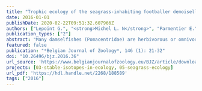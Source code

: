 ```yaml
---
title: "Trophic ecology of the seagrass-inhabiting footballer demoiselle *Chrysiptera annulata* (Peters, 1855); comparison with three other reef-associated damselfishes"
date: 2016-01-01
publishDate: 2020-02-22T09:51:32.607966Z
authors: ["Lepoint G.", "<strong>Michel L. N</strong>", "Parmentier E.", "Frédérich B"]
publication_types: ["2"]
abstract: "Many damselfishes (Pomacentridae) are herbivorous or omnivorous with an important contribution from different kinds of algae in their diet. they display different levels of territoriality and farming behavior, from almost non territorial to monoculture farmers. In addition, a few species inhabit seagrass meadows but, presently, none can be considered as seagrass-eating specialists. the footballer demoiselle, *Chrysiptera annulata*, is found in the seagrass meadows on the reef flat of the Great Reef of Toliara (Madagascar, Mozambique Channel). In the light of this unusual habitat for a pomacentrid, this study aimed to answer three questions: 1) What is the diet of *C. annulata*? 2) Do the resources supporting this diet include seagrass? 3) Does its trophic niche overlap those of other sympatric damselfishes (*Pomacentrus trilineatus*, *Chrysiptera unimaculata* and *Plectroglyphidodon lacrymatus*) living in close association with macrophytes or eating algae? Stomach content examination and stable isotope analysis showed that the footballer demoiselle is not a seagrass consumer but is an omnivorous/herbivorous species heavily relying on algal resources and small invertebrates. SIAR, a stable isotope mixing model, indicated it assimilated large amounts of turf algae, and various benthic or planktonic invertebrates in lower proportions. SIBER metrics revealed that the isotopic niche of the footballer demoiselle partly overlaps that of its congener, *C. unimaculata*, but not those of *P. trilineatus* and *P. lacrymatus*. Trophic strategies of *C. annulata* differed both from farming species such as *P. lacrymatus* and from less territorial herbivores such as *P. trilineatus*. Its seagrass meadow habitat on the Great Reef of Toliara allows the conquest of an unusual habitat for damselfishes and could limit competition with C. unimaculata, a species displaying the same territorial behavior and the same isotopic niche but living on the reef itself."
featured: false
publication: "*Belgian Journal of Zoology*, 146 (1): 21-32"
doi: "10.26496/bjz.2016.36"
url_source: 'https://www.belgianjournalofzoology.eu/BJZ/article/download/36/56'
projects: [03-stable-isotopes-in-ecology, 05-seagrass-ecology]
url_pdf: 'https://hdl.handle.net/2268/188589'
tags: ["2016"]
---
```


